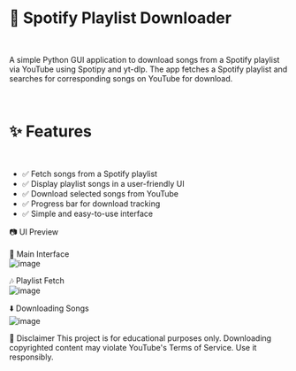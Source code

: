 <h1>🎵 Spotify Playlist Downloader</h1> <br>
<p>A simple Python GUI application to download songs from a Spotify playlist via YouTube using Spotipy and yt-dlp. The app fetches a Spotify playlist and searches for corresponding songs on YouTube for download.</p><br>
<h1>✨ Features </h1><br>  
<ul>
  <li>✅ Fetch songs from a Spotify playlist</li>
  <li>✅ Display playlist songs in a user-friendly UI</li>
  <li>✅ Download selected songs from YouTube</li>
  <li>✅ Progress bar for download tracking</li>
  <li>✅ Simple and easy-to-use interface</h3></li>
</ul>

📷 UI Preview <br><br>
🎵 Main Interface<br>
![image](https://github.com/user-attachments/assets/a8edf263-64c4-4ac6-86d9-06882c1d9259)

🎶 Playlist Fetch<br>
![image](https://github.com/user-attachments/assets/71ee3717-7825-4c31-a0b7-ac508f4ab9a5)

⬇️ Downloading Songs<br>
![image](https://github.com/user-attachments/assets/fa6b792d-d2a2-4950-b644-1041b13e5d8a)


🛑 Disclaimer
This project is for educational purposes only. Downloading copyrighted content may violate YouTube's Terms of Service. Use it responsibly.
